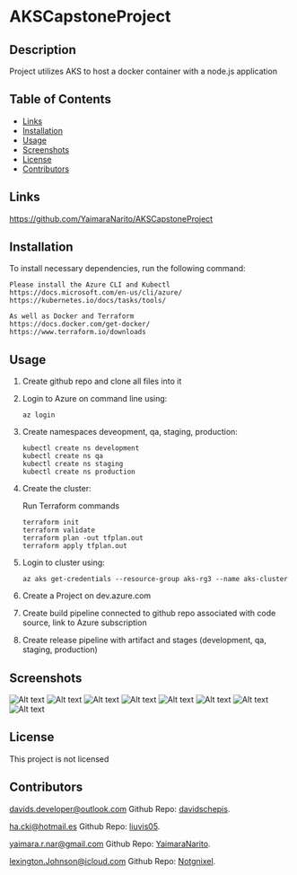 # AKSCapstoneProject

## Description
Project utilizes AKS to host a docker container with a node.js application

## Table of Contents

- [Links](#links)
- [Installation](#installation)
- [Usage](#usage)
- [Screenshots](#screenshots)
- [License](#license)
- [Contributors](#contributors)

 ## Links
https://github.com/YaimaraNarito/AKSCapstoneProject


 ## Installation
To install necessary dependencies, run the following command:

```
Please install the Azure CLI and Kubectl
https://docs.microsoft.com/en-us/cli/azure/
https://kubernetes.io/docs/tasks/tools/

As well as Docker and Terraform
https://docs.docker.com/get-docker/
https://www.terraform.io/downloads
```

 ## Usage
 1. Create github repo and clone all files into it
 2. Login to Azure on command line using: 
    ```
    az login
    ```
 3. Create namespaces deveopment, qa, staging, production:
    ```
    kubectl create ns development
    kubectl create ns qa
    kubectl create ns staging
    kubectl create ns production
    ```
 4. Create the cluster:

    Run Terraform commands
    ```
    terraform init
    terraform validate
    terraform plan -out tfplan.out
    terraform apply tfplan.out
    ```
 5. Login to cluster using:
     ```
     az aks get-credentials --resource-group aks-rg3 --name aks-cluster
     ```
 6. Create a Project on dev.azure.com
 7. Create build pipeline connected to github repo associated with code source, link to Azure subscription
 8. Create release pipeline with artifact and stages (development, qa, staging, production)

 ## Screenshots
![Alt text](Screenshots/1_Create_new_pipeline_in_azure_devops.png)
![Alt text](Screenshots/2_connect_to_code_on_GitHub.png)
![Alt text](Screenshots/3_Choose_Configuration_for_your_Pipeline.png)
![Alt text](Screenshots/4_Connect_to_Azure.png)
![Alt text](Screenshots/5_Validate_and_Configure.png)
![Alt text](Screenshots//6_Save_and_Run.png)
![Alt text](Screenshots/7_Built_Successfull.png)
![Alt text](Screenshots/8_Deploy_Successfull.png)


 ## License
This project is not licensed

 ## Contributors

[davids.developer@outlook.com](mailto:davids.developer@outlook.com)
Github Repo: [davidschepis](https://github.com/davidschepis).

[ha.cki@hotmail.es](mailto:ha.cki@hotmail.es)
Github Repo: [liuvis05](https://github.com/liuvis05).

[yaimara.r.nar@gmail.com](mailto:yaimara.r.nar@gmail.com)
Github Repo: [YaimaraNarito](https://github.com/YaimaraNarito).

[lexington.Johnson@icloud.com](mailto:lexington.johnson@icloud.com)
Github Repo: [Notgnixel](https://github.com/Notgnixel).


